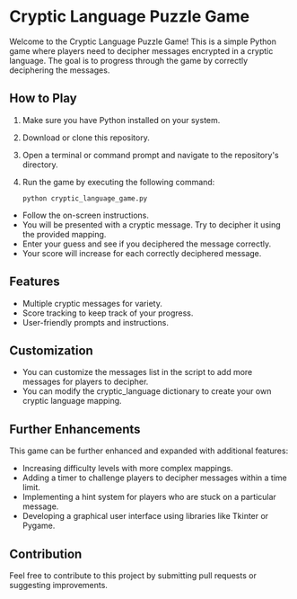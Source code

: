 # Cryptic Language Puzzle Game

Welcome to the Cryptic Language Puzzle Game! This is a simple Python game where players need to decipher messages encrypted in a cryptic language. The goal is to progress through the game by correctly deciphering the messages.

## How to Play

1. Make sure you have Python installed on your system.
2. Download or clone this repository.
3. Open a terminal or command prompt and navigate to the repository's directory.
4. Run the game by executing the following command:

   ```shell
   python cryptic_language_game.py
   ```
- Follow the on-screen instructions.
- You will be presented with a cryptic message. Try to decipher it using the provided mapping.
- Enter your guess and see if you deciphered the message correctly.
- Your score will increase for each correctly deciphered message.

## Features
- Multiple cryptic messages for variety.
- Score tracking to keep track of your progress.
- User-friendly prompts and instructions.

## Customization

- You can customize the messages list in the script to add more messages for players to decipher.
- You can modify the cryptic_language dictionary to create your own cryptic language mapping.

## Further Enhancements

This game can be further enhanced and expanded with additional features:

- Increasing difficulty levels with more complex mappings.
- Adding a timer to challenge players to decipher messages within a time limit.
- Implementing a hint system for players who are stuck on a particular message.
- Developing a graphical user interface using libraries like Tkinter or Pygame.

## Contribution
Feel free to contribute to this project by submitting pull requests or suggesting improvements.
